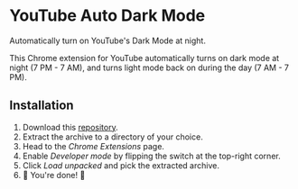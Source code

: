 # YouTube Auto Dark Mode

Automatically turn on YouTube's Dark Mode at night.

This Chrome extension for YouTube automatically turns on dark mode at night (7 PM - 7 AM),
and turns light mode back on during the day (7 AM - 7 PM).

## Installation

1. Download this [repository](https://github.com/zwliew/yt-auto-dark/archive/master.zip).
2. Extract the archive to a directory of your choice.
3. Head to the _Chrome Extensions_ page.
4. Enable _Developer mode_ by flipping the switch at the top-right corner.
5. Click _Load unpacked_ and pick the extracted archive.
6. :tada: You're done! :confetti_ball:

